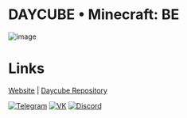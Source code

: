 # DAYCUBE • Minecraft: BE

![image](https://github.com/user-attachments/assets/2eb3de2f-9158-4827-80db-b10dc62e6add)

# Links

[Website](https://daycube.su) | [Daycube Repository](https://repo.daycube.su)

[![Telegram](https://img.shields.io/badge/Telegram-26A5E4?style=flat&logo=telegram&logoColor=white 'Telegram')](https://t.me/daycube)
[![VK](https://img.shields.io/badge/VKontakte-0077ff?style=flat&logo=vk&logoColor=white 'VK')](https://vk.com/daycube)
[![Discord](https://img.shields.io/badge/Discord-5865F2?style=flat&logo=discord&logoColor=white 'Discord')](https://dsc.gg/daycube) 

